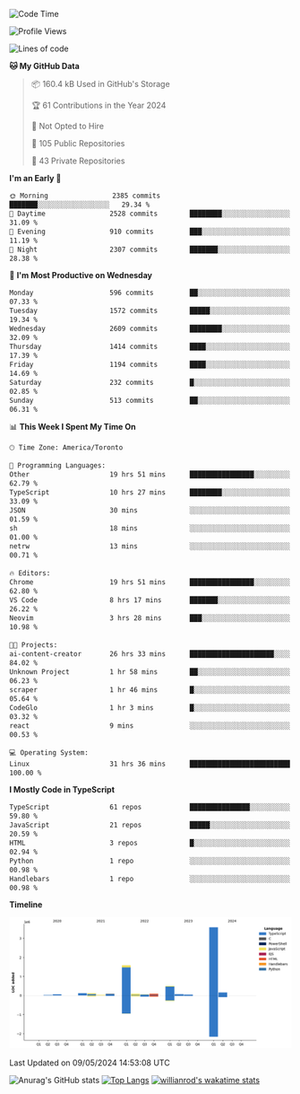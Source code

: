 <!--START_SECTION:waka-->
![Code Time](http://img.shields.io/badge/Code%20Time-1%2C533%20hrs%2014%20mins-blue)

![Profile Views](http://img.shields.io/badge/Profile%20Views-0-blue)

![Lines of code](https://img.shields.io/badge/From%20Hello%20World%20I%27ve%20Written-6.5%20million%20lines%20of%20code-blue)

**🐱 My GitHub Data** 

> 📦 160.4 kB Used in GitHub's Storage 
 > 
> 🏆 61 Contributions in the Year 2024
 > 
> 🚫 Not Opted to Hire
 > 
> 📜 105 Public Repositories 
 > 
> 🔑 43 Private Repositories 
 > 
**I'm an Early 🐤** 

```text
🌞 Morning                2385 commits        ███████░░░░░░░░░░░░░░░░░░   29.34 % 
🌆 Daytime                2528 commits        ████████░░░░░░░░░░░░░░░░░   31.09 % 
🌃 Evening                910 commits         ███░░░░░░░░░░░░░░░░░░░░░░   11.19 % 
🌙 Night                  2307 commits        ███████░░░░░░░░░░░░░░░░░░   28.38 % 
```
📅 **I'm Most Productive on Wednesday** 

```text
Monday                   596 commits         ██░░░░░░░░░░░░░░░░░░░░░░░   07.33 % 
Tuesday                  1572 commits        █████░░░░░░░░░░░░░░░░░░░░   19.34 % 
Wednesday                2609 commits        ████████░░░░░░░░░░░░░░░░░   32.09 % 
Thursday                 1414 commits        ████░░░░░░░░░░░░░░░░░░░░░   17.39 % 
Friday                   1194 commits        ████░░░░░░░░░░░░░░░░░░░░░   14.69 % 
Saturday                 232 commits         █░░░░░░░░░░░░░░░░░░░░░░░░   02.85 % 
Sunday                   513 commits         ██░░░░░░░░░░░░░░░░░░░░░░░   06.31 % 
```


📊 **This Week I Spent My Time On** 

```text
🕑︎ Time Zone: America/Toronto

💬 Programming Languages: 
Other                    19 hrs 51 mins      ████████████████░░░░░░░░░   62.79 % 
TypeScript               10 hrs 27 mins      ████████░░░░░░░░░░░░░░░░░   33.09 % 
JSON                     30 mins             ░░░░░░░░░░░░░░░░░░░░░░░░░   01.59 % 
sh                       18 mins             ░░░░░░░░░░░░░░░░░░░░░░░░░   01.00 % 
netrw                    13 mins             ░░░░░░░░░░░░░░░░░░░░░░░░░   00.71 % 

🔥 Editors: 
Chrome                   19 hrs 51 mins      ████████████████░░░░░░░░░   62.80 % 
VS Code                  8 hrs 17 mins       ███████░░░░░░░░░░░░░░░░░░   26.22 % 
Neovim                   3 hrs 28 mins       ███░░░░░░░░░░░░░░░░░░░░░░   10.98 % 

🐱‍💻 Projects: 
ai-content-creator       26 hrs 33 mins      █████████████████████░░░░   84.02 % 
Unknown Project          1 hr 58 mins        ██░░░░░░░░░░░░░░░░░░░░░░░   06.23 % 
scraper                  1 hr 46 mins        █░░░░░░░░░░░░░░░░░░░░░░░░   05.64 % 
CodeGlo                  1 hr 3 mins         █░░░░░░░░░░░░░░░░░░░░░░░░   03.32 % 
react                    9 mins              ░░░░░░░░░░░░░░░░░░░░░░░░░   00.53 % 

💻 Operating System: 
Linux                    31 hrs 36 mins      █████████████████████████   100.00 % 
```

**I Mostly Code in TypeScript** 

```text
TypeScript               61 repos            ███████████████░░░░░░░░░░   59.80 % 
JavaScript               21 repos            █████░░░░░░░░░░░░░░░░░░░░   20.59 % 
HTML                     3 repos             █░░░░░░░░░░░░░░░░░░░░░░░░   02.94 % 
Python                   1 repo              ░░░░░░░░░░░░░░░░░░░░░░░░░   00.98 % 
Handlebars               1 repo              ░░░░░░░░░░░░░░░░░░░░░░░░░   00.98 % 
```



**Timeline**

![Lines of Code chart](https://raw.githubusercontent.com/wise-introvert/wise-introvert/master/assets/bar_graph.png)


 Last Updated on 09/05/2024 14:53:08 UTC
<!--END_SECTION:waka-->

![Anurag's GitHub stats](https://github-readme-stats.vercel.app/api?username=wise-introvert&count_private=true&show_icons=true)
[![Top Langs](https://github-readme-stats.vercel.app/api/top-langs/?username=wise-introvert&langs_count=10)](https://github.com/anuraghazra/github-readme-stats)
[![willianrod's wakatime stats](https://github-readme-stats.vercel.app/api/wakatime?username=wiseintrovert)](https://github.com/anuraghazra/github-readme-stats)
